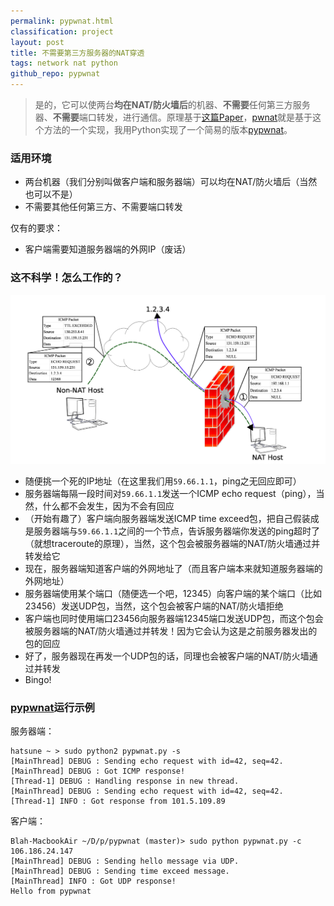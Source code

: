 ```yaml
---
permalink: pypwnat.html
classification: project
layout: post
title: 不需要第三方服务器的NAT穿透
tags: network nat python
github_repo: pypwnat
---
```


> 是的，它可以使两台**均在NAT/防火墙后**的机器、**不需要**任何第三方服务器、**不需要**端口转发，进行通信。原理基于[这篇Paper](/files/pwnat.pdf)，[pwnat](http://samy.pl/pwnat/)就是基于这个方法的一个实现，我用Python实现了一个简易的版本[pypwnat](https://github.com/blahgeek/pypwnat)。

### 适用环境

- 两台机器（我们分别叫做客户端和服务器端）可以均在NAT/防火墙后（当然也可以不是）
- 不需要其他任何第三方、不需要端口转发

仅有的要求：

- 客户端需要知道服务器端的外网IP（废话）

### 这不科学！怎么工作的？

![](images/pwnat.png)


- 随便挑一个死的IP地址（在这里我们用`59.66.1.1`，ping之无回应即可）
- 服务器端每隔一段时间对`59.66.1.1`发送一个ICMP echo request（ping），当然，什么都不会发生，因为不会有回应
- （开始有趣了）客户端向服务器端发送ICMP time exceed包，把自己假装成是服务器端与`59.66.1.1`之间的一个节点，告诉服务器端你发送的ping超时了（就想traceroute的原理），当然，这个包会被服务器端的NAT/防火墙通过并转发给它
- 现在，服务器端知道客户端的外网地址了（而且客户端本来就知道服务器端的外网地址）
- 服务器端使用某个端口（随便选一个吧，12345）向客户端的某个端口（比如23456）发送UDP包，当然，这个包会被客户端的NAT/防火墙拒绝
- 客户端也同时使用端口23456向服务器端12345端口发送UDP包，而这个包会被服务器端的NAT/防火墙通过并转发！因为它会认为这是之前服务器发出的包的回应
- 好了，服务器现在再发一个UDP包的话，同理也会被客户端的NAT/防火墙通过并转发
- Bingo!

### [pypwnat](https://github.com/blahgeek/pypwnat)运行示例

服务器端：

```
hatsune ~ > sudo python2 pypwnat.py -s
[MainThread] DEBUG : Sending echo request with id=42, seq=42.
[MainThread] DEBUG : Got ICMP response!
[Thread-1] DEBUG : Handling response in new thread.
[MainThread] DEBUG : Sending echo request with id=42, seq=42.
[Thread-1] INFO : Got response from 101.5.109.89

```
客户端：

```
Blah-MacbookAir ~/D/p/pypwnat (master)> sudo python pypwnat.py -c 106.186.24.147
[MainThread] DEBUG : Sending hello message via UDP.
[MainThread] DEBUG : Sending time exceed message.
[MainThread] INFO : Got UDP response!
Hello from pypwnat

```
